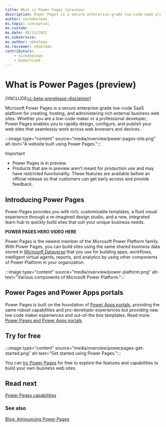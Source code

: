 ```yaml
---
title: What is Power Pages (preview)
description: Power Pages is a secure enterprise-grade low-code SaaS platform for creating, hosting, and administering rich external business web sites.
author: nickdoelman
ms.topic: conceptual
ms.custom: 
ms.date: 05/13/2022
ms.subservice:
ms.author: ndoelman
ms.reviewer: ndoelman
contributors:
    - nickdoelman
    - KumarVivek
---
```


# What is Power Pages (preview)

[!INCLUDE[cc-beta-prerelease-disclaimer](includes/cc-beta-prerelease-disclaimer.md)]

Microsoft Power Pages is a secure enterprise-grade low-code SaaS platform for creating, hosting, and administering rich external business web sites. Whether you are a low-code maker or a professional developer, Power Pages enables you to rapidly design, configure, and publish your web sites that seamlessly work across web browsers and devices.

:::image type="content" source="media/overview/power-pages-site.png" alt-text="A website built using Power Pages.":::

> [!IMPORTANT]
> - Power Pages is in preview. 
> - Products that are in preview aren’t meant for production use and may have restricted functionality. These features are available before an official release so that customers can get early access and provide feedback.

## Introducing Power Pages

Power Pages provides you with rich, customizable templates, a fluid visual experience through a re-imagined design studio, and a new, integrated learn hub to quickly build sites that suit your unique business needs.

<!--remove this sentence prior to live launch-->
**POWER PAGES HERO VIDEO HERE**

Power Pages is the newest member of the Microsoft Power Platform family. With Power Pages, you can build sites using the same shared business data stored in [Microsoft Dataverse](/power-apps/maker/data-platform/data-platform-intro) that you use for building apps, workflows, intelligent virtual agents, reports, and analytics by using other components of Power Platform in your organization. 

:::image type="content" source="media/overview/power-platform.png" alt-text="Various components of Microsoft Power Platform.":::

## Power Pages and Power Apps portals 

Power Pages is built on the foundation of [Power Apps portals](/power-apps/maker/portals/), providing the same robust capabilities and pro-developer experiences but providing new low code maker experiences and out-of-the box templates. Read more: [Power Pages and Power Apps portals](difference-portals.md) 

## Try for free

:::image type="content" source="media/overview/powerpages-get-started.png" alt-text="Get started using Power Pages.":::

You can [try Power Pages](getting-started/trial-signup.md) for free to explore the features and capabilities to build your own business web sites.

## Read next
[Power Pages capabilities](capabilities.md)

### See also
[Blog: Announcing Power Pages](https://powerapps.microsoft.com/en-us/blog/)
